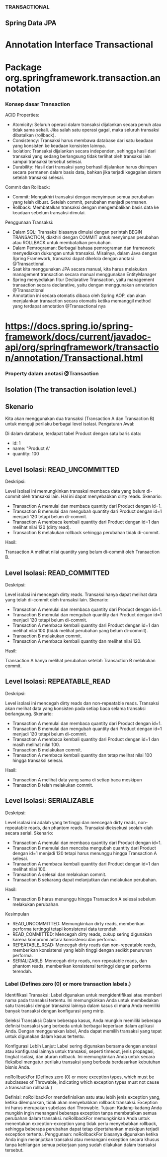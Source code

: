 ### TRANSACTIONAL

## Spring Data JPA

# Annotation Interface Transactional
# Package org.springframework.transaction.annotation

### Konsep dasar Transaction

ACID Properties:

- Atomicity: Seluruh operasi dalam transaksi dijalankan secara penuh atau tidak sama sekali. Jika salah satu operasi gagal, maka seluruh transaksi dibatalkan (rollback).
- Consistency: Transaksi harus membawa database dari satu keadaan yang konsisten ke keadaan konsisten lainnya.
- Isolation: Transaksi dijalankan secara independen, sehingga hasil dari transaksi yang sedang berlangsung tidak terlihat oleh transaksi lain sampai transaksi tersebut selesai.
- Durability: Hasil dari transaksi yang berhasil dijalankan harus disimpan secara permanen dalam basis data, bahkan jika terjadi kegagalan sistem setelah transaksi selesai.
  
Commit dan Rollback:

- Commit: Mengakhiri transaksi dengan menyimpan semua perubahan yang telah dibuat. Setelah commit, perubahan menjadi permanen.
- Rollback: Membatalkan transaksi dengan mengembalikan basis data ke keadaan sebelum transaksi dimulai.

Penggunaan Transaksi:

- Dalam SQL: Transaksi biasanya dimulai dengan perintah BEGIN TRANSACTION, diakhiri dengan COMMIT untuk menyimpan perubahan atau ROLLBACK untuk membatalkan perubahan.
- Dalam Pemrograman: Berbagai bahasa pemrograman dan framework menyediakan dukungan untuk transaksi. Misalnya, dalam Java dengan Spring Framework, transaksi dapat dikelola dengan anotasi @Transactional.
- Saat kita menggunakan JPA secara manual, kita harus melakukan management transaction secara manual menggunakan EntityManager
- Spring menyediakan fitur Declarative Transaction, yaitu management transaction secara declarative, yaitu dengan menggunakan annotation @Transactional
- Annotation ini secara otomatis dibaca oleh Spring AOP, dan akan menjalankan transaction secara otomatis ketika memanggil method yang terdapat annotation @Transactional nya

# https://docs.spring.io/spring-framework/docs/current/javadoc-api/org/springframework/transaction/annotation/Transactional.html 

### Property dalam anotasi @Transaction

## Isolation (The transaction isolation level.)

## Skenario

Kita akan menggunakan dua transaksi (Transaction A dan Transaction B) untuk menguji perilaku berbagai level isolasi.
Pengaturan Awal:

Di dalam database, terdapat tabel Product dengan satu baris data:
- id: 1
- name: "Product A"
- quantity: 100

## Level Isolasi: READ_UNCOMMITTED

Deskripsi:

Level isolasi ini memungkinkan transaksi membaca data yang belum di-commit oleh transaksi lain. Hal ini dapat menyebabkan dirty reads.
Skenario:

- Transaction A memulai dan membaca quantity dari Product dengan id=1.
- Transaction B memulai dan mengubah quantity dari Product dengan id=1 menjadi 120 tetapi belum di-commit.
- Transaction A membaca kembali quantity dari Product dengan id=1 dan melihat nilai 120 (dirty read).
- Transaction B melakukan rollback sehingga perubahan tidak di-commit.

Hasil:

Transaction A melihat nilai quantity yang belum di-commit oleh Transaction B.

## Level Isolasi: READ_COMMITTED

Deskripsi:

Level isolasi ini mencegah dirty reads. Transaksi hanya dapat melihat data yang telah di-commit oleh transaksi lain.
Skenario:

- Transaction A memulai dan membaca quantity dari Product dengan id=1.
- Transaction B memulai dan mengubah quantity dari Product dengan id=1 menjadi 120 tetapi belum di-commit.
- Transaction A membaca kembali quantity dari Product dengan id=1 dan melihat nilai 100 (tidak melihat perubahan yang belum di-commit).
- Transaction B melakukan commit.
- Transaction A membaca kembali quantity dan melihat nilai 120.

Hasil:

Transaction A hanya melihat perubahan setelah Transaction B melakukan commit.

## Level Isolasi: REPEATABLE_READ

Deskripsi:

Level isolasi ini mencegah dirty reads dan non-repeatable reads. Transaksi akan melihat data yang konsisten pada setiap baca selama transaksi berlangsung.
Skenario:

- Transaction A memulai dan membaca quantity dari Product dengan id=1.
- Transaction B memulai dan mengubah quantity dari Product dengan id=1 menjadi 120 tetapi belum di-commit.
- Transaction A membaca kembali quantity dari Product dengan id=1 dan masih melihat nilai 100.
- Transaction B melakukan commit.
- Transaction A membaca kembali quantity dan tetap melihat nilai 100 hingga transaksi selesai.

Hasil:

- Transaction A melihat data yang sama di setiap baca meskipun 
- Transaction B telah melakukan commit.

## Level Isolasi: SERIALIZABLE

Deskripsi:

Level isolasi ini adalah yang tertinggi dan mencegah dirty reads, non-repeatable reads, dan phantom reads. Transaksi dieksekusi seolah-olah secara serial.
Skenario:

- Transaction A memulai dan membaca quantity dari Product dengan id=1.
- Transaction B memulai dan mencoba mengubah quantity dari Product dengan id=1 menjadi 120 tetapi harus menunggu hingga Transaction A selesai.
- Transaction A membaca kembali quantity dari Product dengan id=1 dan melihat nilai 100.
- Transaction A selesai dan melakukan commit.
- Transaction B sekarang dapat melanjutkan dan melakukan perubahan.

Hasil:

- Transaction B harus menunggu hingga Transaction A selesai sebelum melakukan perubahan.

Kesimpulan

- READ_UNCOMMITTED: Memungkinkan dirty reads, memberikan performa tertinggi tetapi konsistensi data terendah.
- READ_COMMITTED: Mencegah dirty reads, cukup sering digunakan karena kompromi antara konsistensi dan performa.
- REPEATABLE_READ: Mencegah dirty reads dan non-repeatable reads, memberikan konsistensi yang lebih tinggi dengan sedikit penurunan performa.
- SERIALIZABLE: Mencegah dirty reads, non-repeatable reads, dan phantom reads, memberikan konsistensi tertinggi dengan performa terendah.

### Label (Defines zero (0) or more transaction labels.)

Identifikasi Transaksi: Label digunakan untuk mengidentifikasi atau memberi nama pada transaksi tertentu. Ini memungkinkan Anda untuk membedakan satu transaksi dengan transaksi lainnya dalam kasus di mana Anda memiliki banyak transaksi dengan konfigurasi yang mirip.

Seleksi Transaksi: Dalam beberapa kasus, Anda mungkin memiliki beberapa definisi transaksi yang berbeda untuk berbagai keperluan dalam aplikasi Anda. Dengan menggunakan label, Anda dapat memilih transaksi yang tepat untuk digunakan dalam kasus tertentu.

Konfigurasi Lebih Lanjut: Label sering digunakan bersama dengan anotasi atau konfigurasi lainnya untuk transaksi, seperti timeout, jenis propagasi, tingkat isolasi, dan aturan rollback. Ini memungkinkan Anda untuk secara fleksibel mengatur perilaku transaksi yang berbeda berdasarkan kebutuhan bisnis Anda.


noRollbackFor (Defines zero (0) or more exception types, which must be subclasses of Throwable, indicating which exception types must not cause a transaction rollback.)

Definisi:
noRollbackFor mendefinisikan satu atau lebih jenis exception yang, ketika dilemparkan, tidak akan menyebabkan rollback transaksi. Exception ini harus merupakan subclass dari Throwable.
Tujuan:
Kadang-kadang Anda mungkin ingin menangani beberapa exception tanpa membatalkan semua perubahan dalam transaksi. noRollbackFor memungkinkan Anda untuk menentukan exception-exception yang tidak perlu menyebabkan rollback, sehingga beberapa perubahan dapat tetap dipertahankan meskipun terjadi exception tertentu.
Penggunaan:
noRollbackFor biasanya digunakan ketika Anda ingin melanjutkan transaksi atau menangani exception secara khusus tanpa kehilangan semua pekerjaan yang sudah dilakukan dalam transaksi tersebut.

